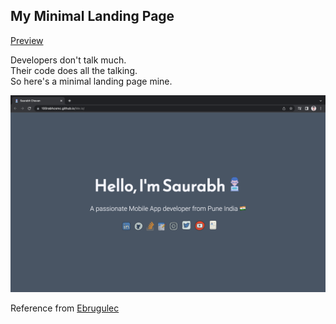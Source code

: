 ## My Minimal Landing Page

<a href="https://100rabhcsmc.github.io/Me.io/">Preview</a>

Developers don't talk much.  
Their code does all the talking.    
So here's a minimal landing page mine.

<img src="MyLandingPage.png">

Reference from <a href="https://github.com/ebrugulec/ebrugulec.github.io">Ebrugulec</a>
